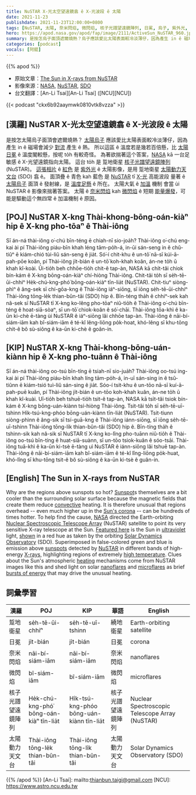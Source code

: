 ```yaml
---
title: NuSTAR X-光太空望遠鏡翕 ê X-光波段 ê 太陽
date: 2021-11-23
publishdate: 2021-11-23T12:00:00+0800
tags: [NuSTAR, 太陽, 奈米閃焰, 微閃焰, 核子光譜望遠鏡陣列, 日冕, 烏子, 紫外光, X-光 太陽動力天文台, SDO, 踅地衛星]
hero: https://apod.nasa.gov/apod/fap/image/2111/ActiveSun_NuSTAR_960.jpg
summary: 是按怎烏子面頂遮爾燒熱？烏子應該愛比太陽表面較冷淡薄仔，因為產生 in ê 磁場會減少對流產生 ê 熱。
categories: [podcast]
vocals: [阿錕]
---
```


{{% apod %}}

- 原始文章：[The Sun in X-rays from NuSTAR](https://apod.nasa.gov/apod/ap211123.html)
- 影像來源：[NASA](https://www.nasa.gov/), [NuSTAR](https://www.nasa.gov/mission_pages/nustar/main/index.html), [SDO](https://sdo.gsfc.nasa.gov/)
- 台文翻譯：[An-Li Tsai][An-Li Tsai] ([NCU][NCU])

{{< podcast "ckx6b92aaymwk0810vtk8vzza" >}}

## [漢羅] NuSTAR X-光太空望遠鏡翕 ê X-光波段 ê 太陽
是按怎太陽烏子面頂會遮爾燒熱？
[太陽烏子][Sunspot] 應該愛比太陽表面較冷淡薄仔，因為產生 in ê 磁場會減少 [對流][convective] 產生 ê 熱。
所以這區 ê 溫度若是幾若百倍懸，比 [太陽日冕][Sun's corona] ê 溫度閣較懸，按呢 to̍h 有較奇怪。
為著欲揣著這个答案，[NASA][NASA] kā 一台足敏感 ê X-光望遠鏡指向太陽。
這台 to̍h 是 踅地衛星 [核子光譜望遠鏡陣列][Nuclear Spectroscopic Telescope Array] (NuSTAR)。
[這張相片][Featured here] ê [紅色][shown] 是 [紫外光][ultraviolet] ê 太陽影像，是用 踅地衛星 [太陽動力天文台][Solar Dynamics Observatory] (SDO) 翕 ê。
面頂疊 ê 青色 kah 藍色 是 [NuSTAR][NuSTAR] tī [X-光][X-rays] 高能波段 量著 ê [太陽烏子][sunspots] 面頂 ê 發射線，是 [溫度足懸][high temperature] ê 所在。
太陽大氣 ê [加溫][heating] 機制 會當 ùi NuSTAR ê 影像來揣著答案。
太陽 ê [奈米閃焰][nanoflares] kah [微閃焰][microflares] ê 短期 [能量爆發][bursts of energy]，可能是驅動這个無四常 ê 加溫機制 ê 原因。

## [POJ] NuSTAR X-kng Thài-khong-bōng-oán-kiàⁿ hip ê X-kng pho-tōaⁿ ê Thài-iông
Sī án-ná thài-iông o͘-chú bīn-téng ē chiah-nī sio-joa̍h?
Thài-iông o͘-chú eng-kai ài pí Thài-iông piáu-bīn khah léng tām-po̍h-á, in-ūi sán-seng in ê chû-tiûⁿ ē kiám-chió tùi-liû sán-seng ê jia̍t.
Só͘-í chit-khu ê un-tō͘ nā-sī kúi-ā-pah-pōe koân, pí Thài-iông ji̍t-bián ê un-tō͘ koh-khah koân, án-ne to̍h ū khah kî-koài.
Ūi-tio̍h beh chhōe-tio̍h chit-ê tap-àn, NASA kā chi̍t-tâi chiok bín-kám ê X-kng bōng-oán-kiàⁿ chí-hiòng Thài-iông.
Chit-tâi to̍h sī se̍h-tē-ūi-chhiⁿ He̍k-chú-kng-phó͘ bōng-oán-kiàⁿ tīn-lia̍t (NuSTAR).
Chit-tiuⁿ siòng-phìⁿ ê âng-sek sī chí-gōa-kng ê Thài-iông iáⁿ-siōng, sī iōng se̍h-tē-ūi-chhiⁿ Thài-iông tōng-le̍k thian-bûn-tâi (SDO) hip ê.
Bīn-téng tha̍h ê chhiⁿ-sek kah nâ-sek sī NuSTAR tī X-kng ko-lêng pho-tōaⁿ niû-tio̍h ê Thài-iông o͘-chú bīn-téng ê hoat-siā-sòaⁿ, sī un-tō͘ chiok-koân ê só͘-chāi.
Thài-iông tōa-khì ê ka-ūn ki-chè ē-tàng ùi NuSTAR ê iáⁿ-siōng lâi chhōe tap-àn.
Thài-iông ê nāi-bí-siám-iām kah bî-siám-iām ê té-kî lêng-liōng po̍k-hoat, khó-lêng sī khu-tōng chit-ê bô sù-siông ê ka-ūn ki-chè ê goân-in.

## [KIP] NuSTAR X-kng Thài-khong-bōng-uán-kiànn hip ê X-kng pho-tuānn ê Thài-iông
Sī án-ná thài-iông oo-tsú bīn-tíng ē tsiah-nī sio-jua̍h?
Thài-iông oo-tsú ing-kai ài pí Thài-iông piáu-bīn khah líng tām-po̍h-á, in-uī sán-sing in ê tsû-tiûnn ē kiám-tsió tuì-liû sán-sing ê jia̍t.
Sóo-í tsit-khu ê un-tōo nā-sī kuí-ā-pah-puē kuân, pí Thài-iông ji̍t-bián ê un-tōo koh-khah kuân, án-ne to̍h ū khah kî-kuài.
Uī-tio̍h beh tshuē-tio̍h tsit-ê tap-àn, NASA kā tsi̍t-tâi tsiok bín-kám ê X-kng bōng-uán-kiànn tsí-hiòng Thài-iông.
Tsit-tâi to̍h sī se̍h-tē-uī-tshinn Hi̍k-tsú-kng-phóo bōng-uán-kiànn tīn-lia̍t (NuSTAR).
Tsit-tiunn siòng-phìnn ê âng-sik sī tsí-guā-kng ê Thài-iông iánn-siōng, sī iōng se̍h-tē-uī-tshinn Thài-iông tōng-li̍k thian-bûn-tâi (SDO) hip ê.
Bīn-tíng tha̍h ê tshinn-sik kah nâ-sik sī NuSTAR tī X-kng ko-lîng pho-tuānn niû-tio̍h ê Thài-iông oo-tsú bīn-tíng ê huat-siā-suànn, sī un-tōo tsiok-kuân ê sóo-tsāi.
Thài-iông tuā-khì ê ka-ūn ki-tsè ē-tàng uì NuSTAR ê iánn-siōng lâi tshuē tap-àn.
Thài-iông ê nāi-bí-siám-iām kah bî-siám-iām ê té-kî lîng-liōng po̍k-huat, khó-lîng sī khu-tōng tsit-ê bô sù-siông ê ka-ūn ki-tsè ê guân-in.

## [English] The Sun in X-rays from NuSTAR
Why are the regions above sunspots so hot?
[Sunspot][Sunspot]s themselves are a bit cooler than the surrounding solar surface because the magnetic fields that create them reduce [convective][convective] heating.
It is therefore unusual that regions overhead -- even much higher up in the [Sun's corona][Sun's corona] -- can be hundreds of times hotter.
To help find the cause, [NASA][NASA] directed the Earth-orbiting [Nuclear Spectroscopic Telescope Array][Nuclear Spectroscopic Telescope Array] (NuSTAR) satellite to point its very sensitive X-ray telescope at the Sun.
[Featured here][Featured here] is the Sun in [ultraviolet][ultraviolet] light, [shown][shown] in a red hue as taken by the orbiting [Solar Dynamics Observatory][Solar Dynamics Observatory] (SDO).
Superimposed in false-colored green and blue is emission above [sunspots][sunspots] detected by [NuSTAR][NuSTAR] in different bands of high-energy [X-rays][X-rays], highlighting regions of extremely [high temperature][high temperature].
Clues about the Sun's atmospheric [heating][heating] mechanisms come from NuSTAR images like this and shed light on solar [nanoflares][nanoflares] and [microflares][microflares] as brief [bursts of energy][bursts of energy] that may drive the unusual heating.

## 詞彙學習

|漢羅|POJ|KIP|華語|English|
|-|-|-|-|-|
|踅地衛星|se̍h-tē-ūi-chhiⁿ|se̍h-tē-uī-tshinn|繞地衛星|Earth-orbiting satellite|
|日冕|ji̍t-bián|ji̍t-bián|日冕|corona|
|奈米閃焰|nāi-bí-siám-iām|nāi-bí-siám-iām|奈米閃焰|nanoflares|
|微閃焰|bî-siám-iām|bî-siám-iām|微閃焰|microflares|
|核子光譜望遠鏡陣列|He̍k-chú-kng-phó͘ bōng-oán-kiàⁿ tīn-lia̍t|Hi̍k-tsú-kng-phóo bōng-uán-kiànn tīn-lia̍t|核子光譜望遠鏡陣列|Nuclear Spectroscopic Telescope Array (NuSTAR)|
|太陽動力天文台|Thài-iông tōng-le̍k thian-bûn-tâi|Thài-iông tōng-li̍k thian-bûn-tâi|太陽動力天文台|Solar Dynamics Observatory (SDO)|

{{% /apod %}}
[An-Li Tsai]: mailto:thianbun.taigi@gmail.com
[NCU]: https://www.astro.ncu.edu.tw


[Sunspot]:https://en.wikipedia.org/wiki/Sunspot
[convective]:https://www.youtube.com/watch?v=VxGIiOTuAIs
[Sun's corona]:https://apod.nasa.gov/apod/ap190701.html
[NASA]:https://twitter.com/nasa
[Nuclear Spectroscopic Telescope Array]:https://www.nustar.caltech.edu/news/nustar141222
[Featured here]:https://www.nustar.caltech.edu/news/nustar141222
[ultraviolet]:https://science.nasa.gov/ems/10_ultravioletwaves
[shown]:https://www.jpl.nasa.gov/images/sun-shines-in-high-energy-x-rays
[Solar Dynamics Observatory]:https://sdo.gsfc.nasa.gov/mission/
[sunspots]:https://spaceplace.nasa.gov/solar-activity/en/
[NuSTAR]:https://en.wikipedia.org/wiki/NuSTAR
[X-rays]:https://science.nasa.gov/ems/11_xrays
[high temperature]:https://www.youtube.com/watch?v=4fuHzC9aTik
[heating]:https://apod.nasa.gov/apod/ap050814.html
[nanoflares]:https://en.wikipedia.org/wiki/Nanoflares
[microflares]:https://ui.adsabs.harvard.edu/abs/2021MNRAS.507.3936C/abstract
[bursts of energy]:https://images.fineartamerica.com/images-medium-large-5/jumping-kitten-akimasa-harada.jpg
